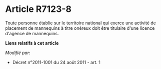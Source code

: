 # Article R7123-8

Toute personne établie sur le territoire national qui exerce une activité de placement de mannequins à titre onéreux doit
être titulaire d'une licence d'agence de mannequins.

**Liens relatifs à cet article**

_Modifié par_:

  - Décret n°2011-1001 du 24 août 2011 - art. 1
